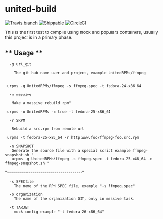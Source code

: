 # united-build

[![Travis branch](https://img.shields.io/travis/rust-lang/rust/master.svg?style=flat-square)](https://travis-ci.org/kuboosoft/united-build)
[![Shippable](https://img.shields.io/shippable/5444c5ecb904a4b21567b0ff.svg?style=flat-square)](https://app.shippable.com/projects/582ce4db2bbf381000df99f3)
[![CircleCI](https://circleci.com/gh/kuboosoft/united-build.svg?style=svg)](https://circleci.com/gh/kuboosoft/united-build)

This is the first test to compile using mock and populars containers, usually this project is in a primary phase.


## ** Usage **

```
  -g url_git

    The git hub name user and project, example UnitedRPMs/ffmpeg


 urpms -g UnitedRPMs/ffmpeg -s ffmpeg.spec -t fedora-24-x86_64

```


```
  -m massive

   Make a massive rebuild rpm"

 urpms -o UnitedRPMs -m true -t fedora-25-x86_64

```

```
  -r SRPM

   Rebuild a src.rpm from remote url

 urpms -t fedora-25-x86_64 -r http:www.foo/ffmpeg-foo.src.rpm 

```

```
  -n SNAPSHOT
   Generate the source file with a special script example ffmpeg-snapshot.sh "
   urpms -g UnitedRPMs/ffmpeg -s ffmpeg.spec -t fedora-25-x86_64 -n ffmpeg-snapshot.sh "
```

"--------------------------------------"
```
  -s SPECfile
    The name of the RPM SPEC file, example "-s ffmpeg.spec"
```

```
  -o organization
    The name of the organization GIT, only in massive task.
```

```
  -t TARJET
    mock config example "-t fedora-26-x86_64"
```


